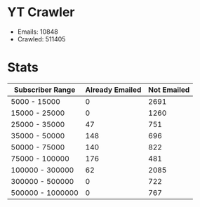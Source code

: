 # YT Crawler
- Emails: 10848
- Crawled: 511405

# Stats
| Subscriber Range  | Already Emailed | Not Emailed |
|-------|-------|-------|
| 5000 - 15000 | 0 | 2691 |
| 15000 - 25000 | 0 | 1260 |
| 25000 - 35000 | 47 | 751 |
| 35000 - 50000 | 148 | 696 |
| 50000 - 75000 | 140 | 822 |
| 75000 - 100000 | 176 | 481 |
| 100000 - 300000 | 62 | 2085 |
| 300000 - 500000 | 0 | 722 |
| 500000 - 1000000 | 0 | 767 |
